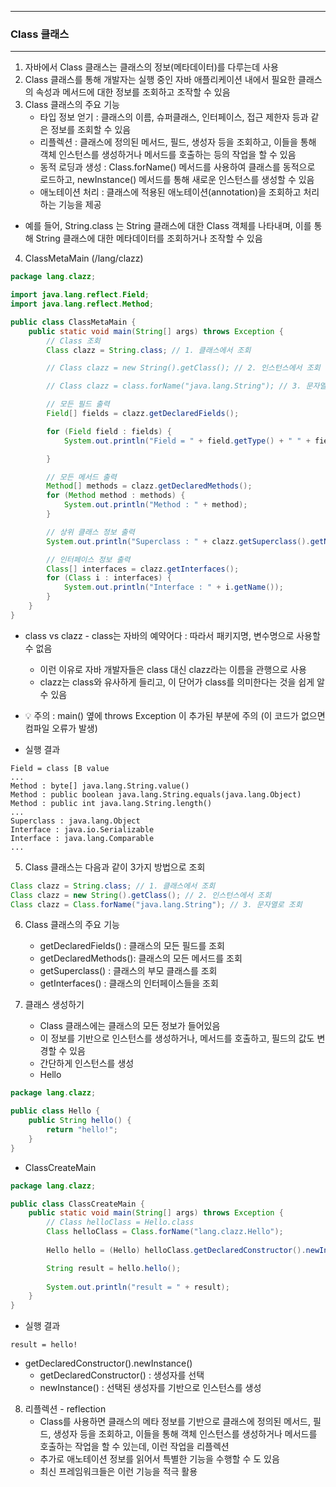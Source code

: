 -----
### Class 클래스
-----
1. 자바에서 Class 클래스는 클래스의 정보(메타데이터)를 다루는데 사용
2. Class 클래스를 통해 개발자는 실행 중인 자바 애플리케이션 내에서 필요한 클래스의 속성과 메서드에 대한 정보를 조회하고 조작할 수 있음
3. Class 클래스의 주요 기능
   - 타입 정보 얻기 : 클래스의 이름, 슈퍼클래스, 인터페이스, 접근 제한자 등과 같은 정보를 조회할 수 있음
   - 리플렉션 : 클래스에 정의된 메서드, 필드, 생성자 등을 조회하고, 이들을 통해 객체 인스턴스를 생성하거나 메서드를 호출하는 등의 작업을 할 수 있음
   - 동적 로딩과 생성 : Class.forName() 메서드를 사용하여 클래스를 동적으로 로드하고, newInstance() 메서드를 통해 새로운 인스턴스를 생성할 수 있음
   - 애노테이션 처리 : 클래스에 적용된 애노테이션(annotation)을 조회하고 처리하는 기능을 제공
  - 예를 들어, String.class 는 String 클래스에 대한 Class 객체를 나타내며, 이를 통해 String 클래스에 대한 메타데이터를 조회하거나 조작할 수 있음

4. ClassMetaMain (/lang/clazz)
```java
package lang.clazz;

import java.lang.reflect.Field;
import java.lang.reflect.Method;

public class ClassMetaMain {
    public static void main(String[] args) throws Exception {
        // Class 조회
        Class clazz = String.class; // 1. 클래스에서 조회

        // Class clazz = new String().getClass(); // 2. 인스턴스에서 조회

        // Class clazz = class.forName("java.lang.String"); // 3. 문자열로 조히

        // 모든 필드 출력
        Field[] fields = clazz.getDeclaredFields();

        for (Field field : fields) {
            System.out.println("Field = " + field.getType() + " " + field.getName());

        }

        // 모든 메서드 출력
        Method[] methods = clazz.getDeclaredMethods();
        for (Method method : methods) {
            System.out.println("Method : " + method);
        }

        // 상위 클래스 정보 출력
        System.out.println("Superclass : " + clazz.getSuperclass().getName());

        // 인터페이스 정보 출력
        Class[] interfaces = clazz.getInterfaces();
        for (Class i : interfaces) {
            System.out.println("Interface : " + i.getName());
        }
    }
}
```
   - class vs clazz - class는 자바의 예약어다 : 따라서 패키지명, 변수명으로 사용할 수 없음
       + 이런 이유로 자바 개발자들은 class 대신 clazz라는 이름을 관행으로 사용
       + clazz는 class와 유사하게 들리고, 이 단어가 class를 의미한다는 것을 쉽게 알 수 있음

   - 💡 주의 : main() 옆에 throws Exception 이 추가된 부분에 주의 (이 코드가 없으면 컴파일 오류가 발생)
   - 실행 결과
```
Field = class [B value
...
Method : byte[] java.lang.String.value()
Method : public boolean java.lang.String.equals(java.lang.Object)
Method : public int java.lang.String.length()
...
Superclass : java.lang.Object
Interface : java.io.Serializable
Interface : java.lang.Comparable
...
```

5. Class 클래스는 다음과 같이 3가지 방법으로 조회
```java
Class clazz = String.class; // 1. 클래스에서 조회
Class clazz = new String().getClass(); // 2. 인스턴스에서 조회
Class clazz = Class.forName("java.lang.String"); // 3. 문자열로 조회
```

6. Class 클래스의 주요 기능
   - getDeclaredFields() : 클래스의 모든 필드를 조회
   - getDeclaredMethods(): 클래스의 모든 메서드를 조회
   - getSuperclass() : 클래스의 부모 클래스를 조회
   - getInterfaces() : 클래스의 인터페이스들을 조회

7. 클래스 생성하기
   - Class 클래스에는 클래스의 모든 정보가 들어있음
   - 이 정보를 기반으로 인스턴스를 생성하거나, 메서드를 호출하고, 필드의 값도 변경할 수 있음
   - 간단하게 인스턴스를 생성
   - Hello
```java
package lang.clazz;

public class Hello {
    public String hello() {
        return "hello!";
    }
}
```
   - ClassCreateMain
```java
package lang.clazz;

public class ClassCreateMain {
    public static void main(String[] args) throws Exception {
        // Class helloClass = Hello.class
        Class helloClass = Class.forName("lang.clazz.Hello");
        
        Hello hello = (Hello) helloClass.getDeclaredConstructor().newInstance();

        String result = hello.hello();
        
        System.out.println("result = " + result);
    }
}
```
   - 실행 결과
```
result = hello!
```

   - getDeclaredConstructor().newInstance()
      + getDeclaredConstructor() : 생성자를 선택
      + newInstance() : 선택된 생성자를 기반으로 인스턴스를 생성

8. 리플렉션 - reflection
   - Class를 사용하면 클래스의 메타 정보를 기반으로 클래스에 정의된 메서드, 필드, 생성자 등을 조회하고, 이들을 통해 객체 인스턴스를 생성하거나 메서드를 호출하는 작업을 할 수 있는데, 이런 작업을 리플렉션
   - 추가로 애노테이션 정보를 읽어서 특별한 기능을 수행할 수 도 있음
   - 최신 프레임워크들은 이런 기능을 적극 활용
